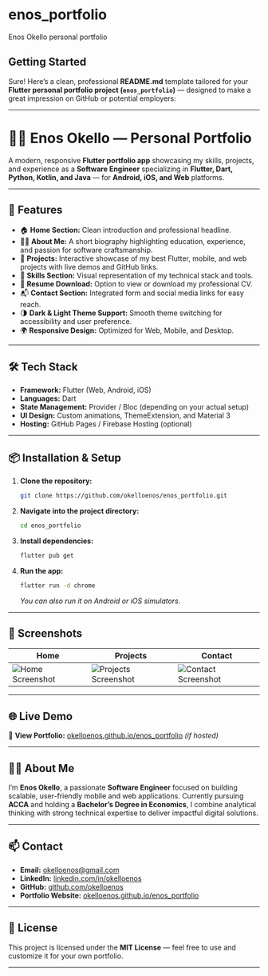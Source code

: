 # enos_portfolio

Enos Okello personal portfolio

## Getting Started

Sure! Here’s a clean, professional **README.md** template tailored for your **Flutter personal portfolio project (`enos_portfolio`)** — designed to make a great impression on GitHub or potential employers:

---

# 🧑‍💻 Enos Okello — Personal Portfolio

A modern, responsive **Flutter portfolio app** showcasing my skills, projects, and experience as a **Software Engineer** specializing in **Flutter, Dart, Python, Kotlin, and Java** — for **Android, iOS, and Web** platforms.

---

## 🚀 Features

* 🏠 **Home Section:** Clean introduction and professional headline.
* 👨‍💼 **About Me:** A short biography highlighting education, experience, and passion for software craftsmanship.
* 💼 **Projects:** Interactive showcase of my best Flutter, mobile, and web projects with live demos and GitHub links.
* 🧠 **Skills Section:** Visual representation of my technical stack and tools.
* 📄 **Resume Download:** Option to view or download my professional CV.
* 📬 **Contact Section:** Integrated form and social media links for easy reach.
* 🌗 **Dark & Light Theme Support:** Smooth theme switching for accessibility and user preference.
* 🌍 **Responsive Design:** Optimized for Web, Mobile, and Desktop.

---

## 🛠️ Tech Stack

* **Framework:** Flutter (Web, Android, iOS)
* **Languages:** Dart
* **State Management:** Provider / Bloc (depending on your actual setup)
* **UI Design:** Custom animations, ThemeExtension, and Material 3
* **Hosting:** GitHub Pages / Firebase Hosting (optional)

---

## 📦 Installation & Setup

1. **Clone the repository:**

   ```bash
   git clone https://github.com/okelloenos/enos_portfolio.git
   ```

2. **Navigate into the project directory:**

   ```bash
   cd enos_portfolio
   ```

3. **Install dependencies:**

   ```bash
   flutter pub get
   ```

4. **Run the app:**

   ```bash
   flutter run -d chrome
   ```

   *You can also run it on Android or iOS simulators.*

---

## 📸 Screenshots

| Home                                            | Projects                                                | Contact                                               |
| ----------------------------------------------- | ------------------------------------------------------- | ----------------------------------------------------- |
| ![Home Screenshot](assets/screenshots/home.png) | ![Projects Screenshot](assets/screenshots/projects.png) | ![Contact Screenshot](assets/screenshots/contact.png) |

---

## 🌐 Live Demo

🔗 **View Portfolio:** [okelloenos.github.io/enos_portfolio](https://okelloenos.github.io/enos_portfolio) *(if hosted)*

---

## 👨‍🎓 About Me

I’m **Enos Okello**, a passionate **Software Engineer** focused on building scalable, user-friendly mobile and web applications.
Currently pursuing **ACCA** and holding a **Bachelor’s Degree in Economics**, I combine analytical thinking with strong technical expertise to deliver impactful digital solutions.

---

## 📫 Contact

* **Email:** [okelloenos@gmail.com](mailto:okelloenos@gmail.com)
* **LinkedIn:** [linkedin.com/in/okelloenos](https://linkedin.com/in/okelloenos)
* **GitHub:** [github.com/okelloenos](https://github.com/okelloenos)
* **Portfolio Website:** [okelloenos.github.io/enos_portfolio](https://okelloenos.github.io/enos_portfolio)

---

## 📝 License

This project is licensed under the **MIT License** — feel free to use and customize it for your own portfolio.

---